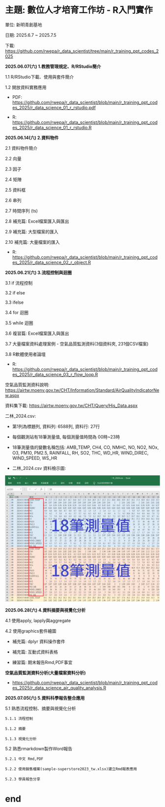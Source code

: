 # 主題: 數位人才培育工作坊 - R入門實作

單位: 新明青創基地

日期: 2025.6.7 ~ 2025.7.5

下載: https://github.com/rwepa/r_data_scientist/tree/main/r_training_ppt_codes_2025

**2025.06.07(六) 1.教務管理規定、R/RStudio簡介**

  1.1 R/RStudio下載、使用與套件簡介
  
  1.2 開放資料實務應用

  + PDF: https://github.com/rwepa/r_data_scientist/blob/main/r_training_ppt_codes_2025/r_data_science_01_r_rstudio.pdf

  + R: https://github.com/rwepa/r_data_scientist/blob/main/r_training_ppt_codes_2025/r_data_science_01_r_rstudio.R

**2025.06.14(六) 2.資料物件**

  2.1 資料物件簡介
  
  2.2 向量
  
  2.3 因子
  
  2.4 矩陣
  
  2.5 資料框
  
  2.6 串列
  
  2.7 時間序列 (ts)
  
  2.8 補充篇: Excel檔案匯入與匯出
  
  2.9 補充篇: 大型檔案的匯入
  
  2.10 補充篇: 大量檔案的匯入

  + R: https://github.com/rwepa/r_data_scientist/blob/main/r_training_ppt_codes_2025/r_data_science_02_r_object.R

**2025.06.21(六) 3.流程控制與迴圈**

  3.1 if 流程控制
  
  3.2 if else

  3.3 ifelse

  3.4 for 迴圈

  3.5 while 迴圈

  3.6 複習篇: Excel檔案匯入與匯出

  3.7 大量檔案資料處理案例 - 空氣品質監測資料(3個資料夾, 231個CSV檔案)

  3.8 R軟體使用者論壇

  + R: https://github.com/rwepa/r_data_scientist/blob/main/r_training_ppt_codes_2025/r_data_science_03_r_flow_loop.R

  空氣品質監測資料說明: https://airtw.moenv.gov.tw/CHT/Information/Standard/AirQualityIndicatorNew.aspx

  資料集下載: https://airtw.moenv.gov.tw/CHT/Query/His_Data.aspx
  
  二林_2024.csv:

  + 第1列為標題列, 資料列: 6588列, 資料行: 27行

  + 每個觀測站有18筆測量值, 每個測量值時間為 00時~23時

  + 18筆測量值的變數名稱包括: AMB_TEMP, CH4, CO, NMHC, NO, NO2, NOx, O3, PM10, PM2.5, RAINFALL, RH, SO2, THC, WD_HR, WIND_DIREC, WIND_SPEED, WS_HR

  + 二林_2024.csv 資料檢示圖:

  ![image](https://raw.githubusercontent.com/rwepa/r_data_scientist/refs/heads/main/r_training_ppt_codes_2025/images/%E4%BA%8C%E6%9E%97_2024.csv.png)

**2025.06.28(六) 4.資料摘要與視覺化分析**

  4.1 使用apply, lapply與aggregate

  4.2 使用graphics套件繪圖

  + 補充篇: dplyr 資料操作套件

  + 補充篇: 互動式資料表格

  + 練習篇: 期末報告Rmd,PDF事宜

**空氣品質監測資料分析(大量檔案資料分析)**

  + https://github.com/rwepa/r_data_scientist/blob/main/r_training_ppt_codes_2025/r_data_science_air_quality_analysis.R

**2025.07.05(六) 5.資料科學報告整合應用**

  5.1 熟悉流程控制、摘要與視覺化分析

    5.1.1 流程控制

    5.1.2 摘要

    5.1.3 視覺化分析

  5.2 熟悉rmarkdown製作Word報告

    5.2.1 中文 Rmd,PDF

    5.2.2 使用銷售檔案(sample-superstore2023_tw.xlsx)建立Rmd報表應用

    5.2.3 學員報告分享
# end
